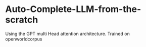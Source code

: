 # Auto-Complete-LLM-from-the-scratch
Using the GPT multi Head attention architecture. Trained on openworldcorpus 
